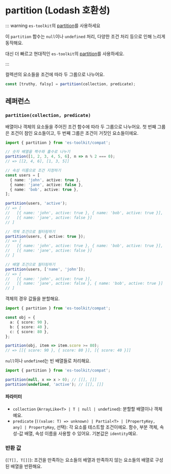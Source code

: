 # partition (Lodash 호환성)

::: warning `es-toolkit`의 [partition](../../array/partition.md)를 사용하세요

이 `partition` 함수는 `null`이나 `undefined` 처리, 다양한 조건 처리 등으로 인해 느리게 동작해요.

대신 더 빠르고 현대적인 `es-toolkit`의 [partition](../../array/partition.md)를 사용하세요.

:::

컬렉션의 요소들을 조건에 따라 두 그룹으로 나누어요.

```typescript
const [truthy, falsy] = partition(collection, predicate);
```

## 레퍼런스

### `partition(collection, predicate)`

배열이나 객체의 요소들을 주어진 조건 함수에 따라 두 그룹으로 나누어요. 첫 번째 그룹은 조건이 참인 요소들이고, 두 번째 그룹은 조건이 거짓인 요소들이에요.

```typescript
import { partition } from 'es-toolkit/compat';

// 숫자 배열을 짝수와 홀수로 나누기
partition([1, 2, 3, 4, 5, 6], n => n % 2 === 0);
// => [[2, 4, 6], [1, 3, 5]]

// 속성 이름으로 조건 지정하기
const users = [
  { name: 'john', active: true },
  { name: 'jane', active: false },
  { name: 'bob', active: true },
];

partition(users, 'active');
// => [
//   [{ name: 'john', active: true }, { name: 'bob', active: true }],
//   [{ name: 'jane', active: false }]
// ]

// 객체 조건으로 필터링하기
partition(users, { active: true });
// => [
//   [{ name: 'john', active: true }, { name: 'bob', active: true }],
//   [{ name: 'jane', active: false }]
// ]

// 배열 조건으로 필터링하기
partition(users, ['name', 'john']);
// => [
//   [{ name: 'john', active: true }],
//   [{ name: 'jane', active: false }, { name: 'bob', active: true }]
// ]
```

객체의 경우 값들을 분할해요.

```typescript
import { partition } from 'es-toolkit/compat';

const obj = {
  a: { score: 90 },
  b: { score: 40 },
  c: { score: 80 },
};

partition(obj, item => item.score >= 80);
// => [[{ score: 90 }, { score: 80 }], [{ score: 40 }]]
```

`null`이나 `undefined`는 빈 배열들로 처리해요.

```typescript
import { partition } from 'es-toolkit/compat';

partition(null, x => x > 0); // [[], []]
partition(undefined, 'active'); // [[], []]
```

#### 파라미터

- `collection` (`ArrayLike<T> | T | null | undefined`): 분할할 배열이나 객체예요.
- `predicate` (`((value: T) => unknown) | Partial<T> | [PropertyKey, any] | PropertyKey`, 선택): 각 요소를 테스트할 조건이에요. 함수, 부분 객체, 속성-값 배열, 속성 이름을 사용할 수 있어요. 기본값은 `identity`예요.

### 반환 값

(`[T[], T[]]`): 조건을 만족하는 요소들의 배열과 만족하지 않는 요소들의 배열로 구성된 배열을 반환해요.
